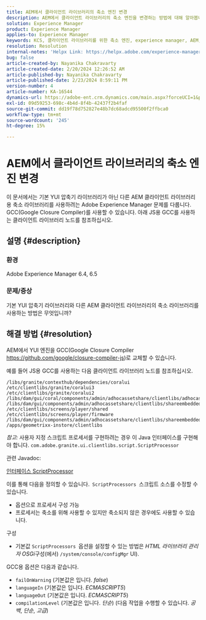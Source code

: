 ```yaml
---
title: AEM에서 클라이언트 라이브러리의 축소 엔진 변경
description: AEM에서 클라이언트 라이브러리의 축소 엔진을 변경하는 방법에 대해 알아봅니다. YUI 엔진을 Google Closure Compiler로 교체합니다.
solution: Experience Manager
product: Experience Manager
applies-to: Experience Manager
keywords: KCS, 클라이언트 라이브러리를 위한 축소 엔진, experience manager, AEM, YUI 압축기, GCC, Google Closure Compiler
resolution: Resolution
internal-notes: 'Helpx Link: https://helpx.adobe.com/experience-manager/kb/how-to-change-the-minification-engine-for-client-libraries-in-AEM.html'
bug: false
article-created-by: Nayanika Chakravarty
article-created-date: 2/20/2024 12:26:52 AM
article-published-by: Nayanika Chakravarty
article-published-date: 2/23/2024 8:59:11 PM
version-number: 4
article-number: KA-16544
dynamics-url: https://adobe-ent.crm.dynamics.com/main.aspx?forceUCI=1&pagetype=entityrecord&etn=knowledgearticle&id=0e953abb-86cf-ee11-9079-6045bd006239
exl-id: 09d59253-698c-4b4d-8f4b-42437f2b4faf
source-git-commit: dd19f78d752827e48b7dc68adcd95500f2ffbca0
workflow-type: tm+mt
source-wordcount: '245'
ht-degree: 15%

---
```


# AEM에서 클라이언트 라이브러리의 축소 엔진 변경


이 문서에서는 기본 YUI 압축기 라이브러리가 아닌 다른 AEM 클라이언트 라이브러리용 축소 라이브러리를 사용하려는 Adobe Experience Manager 문제를 다룹니다. GCC(Google Closure Compiler)를 사용할 수 있습니다. 아래 JS용 GCC를 사용하는 클라이언트 라이브러리 노드를 참조하십시오.

## 설명 {#description}


### <b>환경</b>

Adobe Experience Manager 6.4, 6.5

### <b>문제/증상</b>

기본 YUI 압축기 라이브러리와 다른 AEM 클라이언트 라이브러리의 축소 라이브러리를 사용하는 방법은 무엇입니까?


## 해결 방법 {#resolution}


AEM에서 YUI 엔진을 GCC(Google Closure Compiler https://github.com/google/closure-compiler-js)로 교체할 수 있습니다.

예를 들어 JS용 GCC를 사용하는 다음 클라이언트 라이브러리 노드를 참조하십시오.


```
/libs/granite/contexthub/dependencies/coralui
/etc/clientlibs/granite/coralui3
/etc/clientlibs/granite/coralui2
/libs/dam/gui/coral/components/admin/adhocassetshare/clientlibs/adhocassetshare
/libs/dam/gui/components/admin/adhocassetshare/clientlibs/shareembedded
/etc/clientlibs/screens/player/shared
/etc/clientlibs/screens/player/firmware
/libs/dam/gui/components/admin/adhocassetshare/clientlibs/shareembeddedpreview
/apps/geometrixx-instore/clientlibs
```


*참고:* 사용자 지정 스크립트 프로세서를 구현하려는 경우 이 Java 인터페이스를 구현해야 합니다.
`com.adobe.granite.ui.clientlibs.script.ScriptProcessor`

관련 Javadoc:

[인터페이스 ScriptProcessor](https://helpx.adobe.com/kr/experience-manager/6-5/sites/developing/using/reference-materials/javadoc/com/adobe/granite/ui/clientlibs/script/ScriptProcessor.html)

이를 통해 다음을 정의할 수 있습니다.` ScriptProcessors `스크립트 소스를 수정할 수 있습니다.

- 옵션으로 프로세서 구성 가능
- 프로세서는 축소를 위해 사용할 수 있지만 축소되지 않은 경우에도 사용할 수 있습니다.


구성

- 기본값 `ScriptProcessors `옵션을 설정할 수 있는 방법은 *HTML 라이브러리 관리자 OSGi*&#x200B;구성(에서) `/system/console/configMgr` UI).


GCC용 옵션은 다음과 같습니다.

- `failOnWarning` (기본값은 입니다. *false*)
- `languageIn` (기본값은 입니다. *ECMASCRIPT5*)
- `languageOut` (기본값은 입니다. *ECMASCRIPT5*)
- `compilationLevel` (기본값은 입니다. *단순*) (다음 작업을 수행할 수 있습니다. *공백*, *단순*, *고급*)
